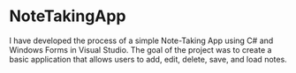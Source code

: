 # NoteTakingApp
I have developed the process of a simple Note-Taking App using C# and Windows Forms in Visual Studio. The goal of the project was to create a basic application that allows users to add, edit, delete, save, and load notes.
